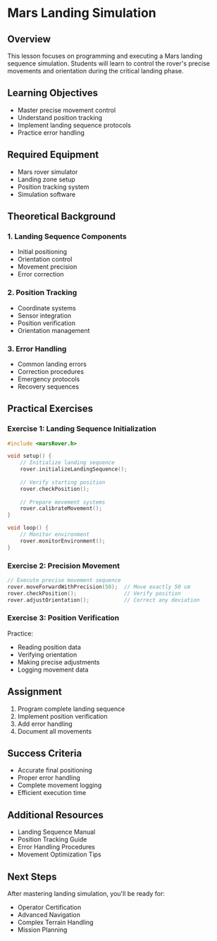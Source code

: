 # Mars Landing Simulation

## Overview
This lesson focuses on programming and executing a Mars landing sequence simulation. Students will learn to control the rover's precise movements and orientation during the critical landing phase.

## Learning Objectives
- Master precise movement control
- Understand position tracking
- Implement landing sequence protocols
- Practice error handling

## Required Equipment
- Mars rover simulator
- Landing zone setup
- Position tracking system
- Simulation software

## Theoretical Background

### 1. Landing Sequence Components
- Initial positioning
- Orientation control
- Movement precision
- Error correction

### 2. Position Tracking
- Coordinate systems
- Sensor integration
- Position verification
- Orientation management

### 3. Error Handling
- Common landing errors
- Correction procedures
- Emergency protocols
- Recovery sequences

## Practical Exercises

### Exercise 1: Landing Sequence Initialization
```cpp
#include <marsRover.h>

void setup() {
    // Initialize landing sequence
    rover.initializeLandingSequence();
    
    // Verify starting position
    rover.checkPosition();
    
    // Prepare movement systems
    rover.calibrateMovement();
}

void loop() {
    // Monitor environment
    rover.monitorEnvironment();
}
```

### Exercise 2: Precision Movement
```cpp
// Execute precise movement sequence
rover.moveForwardWithPrecision(50);  // Move exactly 50 cm
rover.checkPosition();               // Verify position
rover.adjustOrientation();           // Correct any deviation
```

### Exercise 3: Position Verification
Practice:
- Reading position data
- Verifying orientation
- Making precise adjustments
- Logging movement data

## Assignment
1. Program complete landing sequence
2. Implement position verification
3. Add error handling
4. Document all movements

## Success Criteria
- Accurate final positioning
- Proper error handling
- Complete movement logging
- Efficient execution time

## Additional Resources
- Landing Sequence Manual
- Position Tracking Guide
- Error Handling Procedures
- Movement Optimization Tips

## Next Steps
After mastering landing simulation, you'll be ready for:
- Operator Certification
- Advanced Navigation
- Complex Terrain Handling
- Mission Planning
